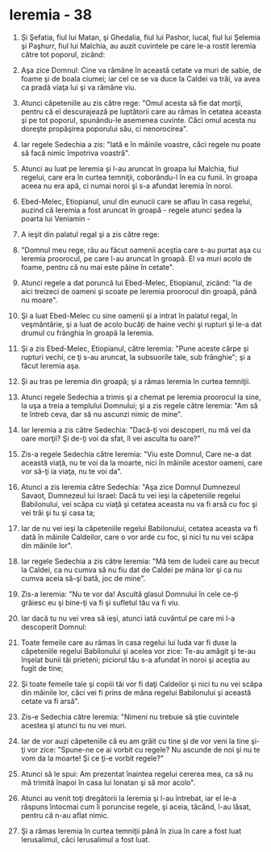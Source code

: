 # Ieremia - 38

1. Şi Şefatia, fiul lui Matan, şi Ghedalia, fiul lui Pashor, Iucal, fiul lui Şelemia şi Paşhurr, fiul lui Malchia, au auzit cuvintele pe care le-a rostit Ieremia către tot poporul, zicând: 

2. Aşa zice Domnul: Cine va rămâne în această cetate va muri de sabie, de foame şi de boala ciumei; iar cel ce se va duce la Caldei va trăi, va avea ca pradă viaţa lui şi va rămâne viu. 

4. Atunci căpeteniile au zis către rege: "Omul acesta să fie dat morţii, pentru că el descurajează pe luptătorii care au rămas în cetatea aceasta şi pe tot poporul, spunându-le asemenea cuvinte. Căci omul acesta nu doreşte propăşirea poporului său, ci nenorocirea". 

5. Iar regele Sedechia a zis: "Iată e în mâinile voastre, căci regele nu poate să facă nimic împotriva voastră". 

6. Atunci au luat pe Ieremia şi l-au aruncat în groapa lui Malchia, fiul regelui, care era în curtea temniţii, coborându-l în ea cu funii. în groapa aceea nu era apă, ci numai noroi şi s-a afundat Ieremia în noroi. 

7. Ebed-Melec, Etiopianul, unul din eunucii care se aflau în casa regelui, auzind că Ieremia a fost aruncat în groapă - regele atunci şedea la poarta lui Veniamin - 

8. A ieşit din palatul regal şi a zis către rege: 

9. "Domnul meu rege, rău au făcut oamenii aceştia care s-au purtat aşa cu Ieremia proorocul, pe care l-au aruncat în groapă. El va muri acolo de foame, pentru că nu mai este pâine în cetate". 

10. Atunci regele a dat poruncă lui Ebed-Melec, Etiopianul, zicând: "Ia de aici treizeci de oameni şi scoate pe Ieremia proorocul din groapă, până nu moare". 

11. Şi a luat Ebed-Melec cu sine oamenii şi a intrat în palatul regal, în veşmântărie, şi a luat de acolo bucăţi de haine vechi şi rupturi şi le-a dat drumul cu frânghia în groapă la Ieremia. 

12. Şi a zis Ebed-Melec, Etiopianul, către Ieremia: "Pune aceste cârpe şi rupturi vechi, ce ţi s-au aruncat, la subsuorile tale, sub frânghie"; şi a făcut Ieremia aşa. 

13. Şi au tras pe Ieremia din groapă; şi a rămas Ieremia în curtea temniţii. 

14. Atunci regele Sedechia a trimis şi a chemat pe Ieremia proorocul la sine, la uşa a treia a templului Domnului; şi a zis regele către Ieremia: "Am să te întreb ceva, dar să nu ascunzi nimic de mine". 

15. Iar Ieremia a zis către Sedechia: "Dacă-ţi voi descoperi, nu mă vei da oare morţii? Şi de-ţi voi da sfat, îl vei asculta tu oare?" 

16. Zis-a regele Sedechia către Ieremia: "Viu este Domnul, Care ne-a dat această viaţă, nu te voi da la moarte, nici în mâinile acestor oameni, care vor să-ţi ia viaţa, nu te voi da". 

17. Atunci a zis Ieremia către Sedechia: "Aşa zice Domnul Dumnezeul Savaot, Dumnezeul lui Israel: Dacă tu vei ieşi la căpeteniile regelui Babilonului, vei scăpa cu viaţă şi cetatea aceasta nu va fi arsă cu foc şi vei trăi şi tu şi casa ta; 

18. Iar de nu vei ieşi la căpeteniile regelui Babilonului, cetatea aceasta va fi dată în mâinile Caldeilor, care o vor arde cu foc, şi nici tu nu vei scăpa din mâinile lor". 

19. Iar regele Sedechia a zis către Ieremia: "Mă tem de Iudeii care au trecut la Caldei, ca nu cumva să nu fiu dat de Caldei pe mâna lor şi ca nu cumva aceia să-şi bată, joc de mine". 

20. Zis-a Ieremia: "Nu te vor da! Ascultă glasul Domnului în cele ce-ţi grăiesc eu şi bine-ţi va fi şi sufletul tău va fi viu. 

21. Iar dacă tu nu vei vrea să ieşi, atunci iată cuvântul pe care mi l-a descoperit Domnul: 

22. Toate femeile care au rămas în casa regelui lui Iuda var fi duse la căpeteniile regelui Babilonului şi acelea vor zice: Te-au amăgit şi te-au înşelat bunii tăi prieteni; piciorul tău s-a afundat în noroi şi aceştia au fugit de tine; 

23. Şi toate femeile tale şi copiii tăi vor fi daţi Caldeilor şi nici tu nu vei scăpa din mâinile lor, căci vei fi prins de mâna regelui Babilonului şi această cetate va fi arsă". 

24. Zis-e Sedechia către Ieremia: "Nimeni nu trebuie să ştie cuvintele acestea şi atunci tu nu vei muri. 

25. Iar de vor auzi căpeteniile că eu am grăit cu tine şi de vor veni la tine şi-ţi vor zice: "Spune-ne ce ai vorbit cu regele? Nu ascunde de noi şi nu te vom da la moarte! Şi ce ţi-e vorbit regele?" 

26. Atunci să le spui: Am prezentat înaintea regelui cererea mea, ca să nu mă trimită înapoi în casa lui Ionatan şi să mor acolo". 

27. Atunci au venit toţi dregătorii la Ieremia şi l-au întrebat, iar el le-a răspuns întocmai cum îi poruncise regele, şi aceia, tăcând, l-au lăsat, pentru că n-au aflat nimic. 

28. Şi a rămas Ieremia în curtea temniţii până în ziua în care a fost luat Ierusalimul, căci Ierusalimul a fost luat. 

